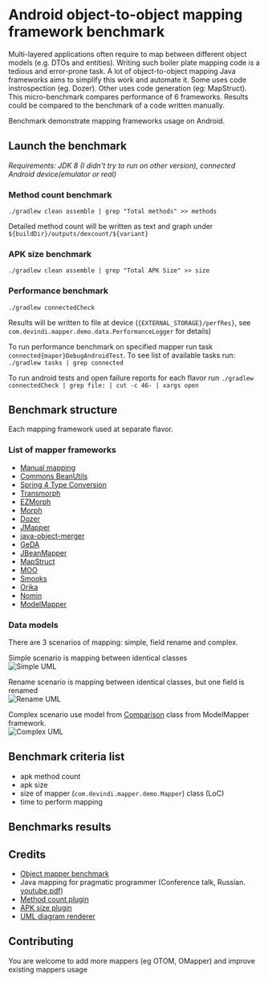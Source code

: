 # Android object-to-object mapping framework benchmark

Multi-layered applications often require to map between different object models (e.g. DTOs and entities). Writing such boiler plate mapping code is a tedious and error-prone task. A lot of object-to-object mapping Java frameworks aims to simplify this work and automate it. Some uses code instrospection (eg. Dozer). Other uses code generation (eg: MapStruct). This micro-benchmark compares performance of 6 frameworks. Results could be compared to the benchmark of a code written manually.  

Benchmark demonstrate mapping frameworks usage on Android.

## Launch the benchmark

_Requirements: JDK 8 (I didn't try to run on other version), connected Android device(emulator or real)_   

### Method count benchmark

`./gradlew clean assemble | grep "Total methods" >> methods`

Detailed method count will be written as text and graph under `${buildDir}/outputs/dexcount/${variant}`


### APK size benchmark

`./gradlew clean assemble | grep "Total APK Size" >> size`

### Performance benchmark

`./gradlew connectedCheck`

Results will be written to file at device (`{EXTERNAL_STORAGE}/perfRes}`, see `com.devindi.mapper.demo.data.PerformanceLogger` for details)

To run performance benchmark on specified mapper run task `connected{maper}DebugAndroidTest`. To see list of available tasks run: `./gradlew tasks | grep connected`

To run android tests and open failure reports for each flavor run `./gradlew connectedCheck | grep file: | cut -c 46- | xargs open`

## Benchmark structure

Each mapping framework used at separate flavor.

### List of mapper frameworks
* [Manual mapping]()
* [Commons BeanUtils](http://commons.apache.org/proper/commons-beanutils/)
* [Spring 4 Type Conversion](https://docs.spring.io/spring/docs/4.3.x/spring-framework-reference/html/validation.html#core-convert)
* [Transmorph](https://github.com/cchabanois/transmorph)
* [EZMorph](http://ezmorph.sourceforge.net/)
* [Morph](http://morph.sourceforge.net/)
* [Dozer](http://dozer.sourceforge.net/)
* [JMapper](https://github.com/jmapper-framework/jmapper-core)
* [java-object-merger](https://sourceforge.net/projects/javaobjectmerger/)
* [GeDA](http://www.inspire-software.com/confluence/display/GeDA/GeDA+-+Generic+DTO+Assembler)
* [JBeanMapper](http://jbeanmapper.sourceforge.net/)
* [MapStruct](http://mapstruct.org/)
* [MOO](https://github.com/geoffreywiseman/Moo)
* [Smooks](http://www.smooks.org/)
* [Orika](http://orika-mapper.github.io/orika-docs/)
* [Nomin](http://nomin.sourceforge.net/)
* [ModelMapper](http://modelmapper.org/)

### Data models

There are 3 scenarios of mapping: simple, field rename and complex.

Simple scenario is mapping between identical classes  
![Simple UML](https://bitbucket.org/mikhin/comparison-demo/raw/f72ed17b30b1d2bc2a7567053b2f3485e55f3a67/uml/simple.png)

Rename scenario is mapping between identical classes, but one field is renamed  
![Rename UML](https://bitbucket.org/mikhin/comparison-demo/raw/f72ed17b30b1d2bc2a7567053b2f3485e55f3a67/uml/rename.png)

Complex scenario use model from [Comparison](https://github.com/jhalterman/modelmapper/blob/master/core/src/test/java/org/modelmapper/performance/Comparison.java) class from ModelMapper framework.  
![Complex UML](https://bitbucket.org/mikhin/comparison-demo/raw/f72ed17b30b1d2bc2a7567053b2f3485e55f3a67/uml/complex.png)

## Benchmark criteria list

* apk method count
* apk size
* size of mapper (`com.devindi.mapper.demo.Mapper`) class (LoC)
* time to perform mapping

## Benchmarks results

## Credits

* [Object mapper benchmark](https://github.com/arey/java-object-mapper-benchmark)
* Java mapping for pragmatic programmer (Conference talk, Russian. [youtube](https://www.youtube.com/watch?v=8Rx5gKURmT0),[pdf](http://2013.jokerconf.com/presentations/java_mapping_dlya_pragmatichnyh_programmistov_-_45_mins_-_joker.pdf))
* [Method count plugin](https://github.com/KeepSafe/dexcount-gradle-plugin)
* [APK size plugin](https://github.com/vanniktech/gradle-android-apk-size-plugin)
* [UML diagram renderer](http://plantuml.com/)

## Contributing

You are welcome to add more mappers (eg OTOM, OMapper) and improve existing mappers usage

